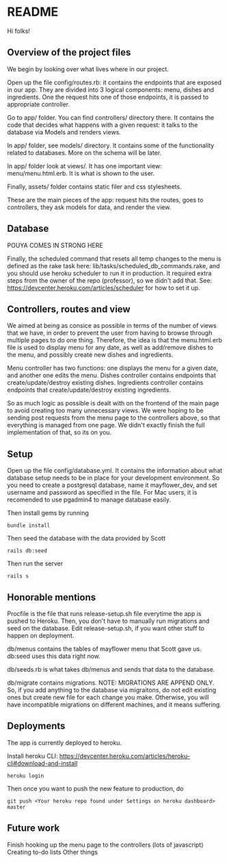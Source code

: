 # README #

Hi folks! 

##  Overview of the project files ##

We begin by looking over what lives where in our project.

Open up the file config/routes.rb: it contains the endpoints that 
are exposed in our app. 
They are divided into 3 logical components: menu, dishes and ingredients. 
One the request hits one of those endpoints, it is passed to appropriate controller.

Go to app/ folder. You can find controllers/ directory there. It contains the code that decides
what happens with a given request: it talks to the database via Models and renders views. 

In app/ folder, see models/ directory. It contains some of the functionality related to databases. 
More on the schema will be later. 
    
In app/ folder look at views/. It has one important view: menu/menu.html.erb. It is what is shown to the user.

Finally, assets/ folder contains static filer and css stylesheets. 

These are the main pieces of the app: request hits the routes, goes to controllers, they ask models for data, 
and render the view.

## Database ##

POUYA COMES IN STRONG HERE

Finally, the scheduled command that resets all temp changes to the menu is defined as the rake task here: lib/tasks/scheduled_db_commands.rake, and you should use heroku scheduler to run it in production. It required extra steps from the owner of the repo (professor), so we didn't add that. See: https://devcenter.heroku.com/articles/scheduler for how to set it up.
## Controllers, routes and view ## 

We aimed at being as consice as possible in terms of the number of views that we have, in order to prevent the user
from having to browse through multiple pages to do one thing. Therefore, the idea is that the menu.html.erb file 
is used to display menu for any date, as well as add/remove dishes to the menu, and possibly create new dishes and ingredients. 

Menu controller has two functions: one displays the menu for a given date, and another one edits the menu.
Dishes controller contains endpoints that create/update/destroy existing dishes.
Ingredients controller contains endpoints that create/update/destroy existing ingredients.

So as much logic as possible is dealt with on the frontend of the main page to avoid creating too many unnecessary views. We were hoping to be sending post requests from the menu page to the controllers above, so that everything is managed from one page. We didn't exactly finish the full implementation of that, so its on you.

## Setup ##

Open up the file config/database.yml. It contains the information about what database setup needs to be in place 
for your development environment. So you need to create a postgresql database, name it mayflower_dev, and set username and password as specified in the file. For Mac users, it is recomended to use pgadmin4 to manage database easily.

Then install gems by running 

```
bundle install
```

Then seed the database with the data provided by Scott

```
rails db:seed
```

Then run the server 

```
rails s
```
 

## Honorable mentions ##

Procfile is the file that runs release-setup.sh file everytime the app is pushed to Heroku. Then, you don't have to manually run migrations and seed on the database. Edit release-setup.sh, if you want other stuff to happen on deployment.

db/menus contains the tables of mayflower menu that Scott gave us. db:seed uses this data right now. 

db/seeds.rb is what takes db/menus and sends that data to the database.

db/migrate contains migrations. NOTE: MIGRATIONS ARE APPEND ONLY. So, if you add anything to the database via migraitons, do not edit existing ones but create new file for each change you make. Otherwise, you will have incompatible migrations on different machines, and it means suffering.

## Deployments ##

The app is currently deployed to heroku. 

Install heroku CLI: https://devcenter.heroku.com/articles/heroku-cli#download-and-install

```
heroku login
```

Then once you want to push the new feature to production, do 

```
git push <Your heroku repo found under Settings on heroku dashboard> master
```

## Future work ##

Finish hooking up the menu page to the controllers (lots of javascript)
Creating to-do lists 
Other things
